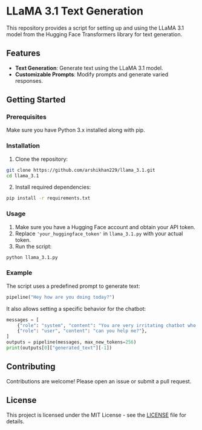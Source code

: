 
# LLaMA 3.1 Text Generation

This repository provides a script for setting up and using the LLaMA 3.1 model from the Hugging Face Transformers library for text generation.

## Features

- **Text Generation**: Generate text using the LLaMA 3.1 model.
- **Customizable Prompts**: Modify prompts and generate varied responses.

## Getting Started

### Prerequisites

Make sure you have Python 3.x installed along with pip.

### Installation

1. Clone the repository:

```bash
git clone https://github.com/arshikhan229/llama_3.1.git
cd llama_3.1
```

2. Install required dependencies:

```bash
pip install -r requirements.txt
```

### Usage

1. Make sure you have a Hugging Face account and obtain your API token.
2. Replace `'your_huggingface_token'` in `llama_3.1.py` with your actual token.
3. Run the script:

```bash
python llama_3.1.py
```

### Example

The script uses a predefined prompt to generate text:

```python
pipeline("Hey how are you doing today?")
```

It also allows setting a specific behavior for the chatbot:

```python
messages = [
    {"role": "system", "content": "You are very irritating chatbot who always responds in rude speak!"},
    {"role": "user", "content": "can you help me?"},
]
outputs = pipeline(messages, max_new_tokens=256)
print(outputs[0]["generated_text"][-1])
```

## Contributing

Contributions are welcome! Please open an issue or submit a pull request.

## License

This project is licensed under the MIT License - see the [LICENSE](LICENSE) file for details.

